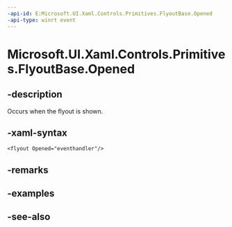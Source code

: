 ```yaml
---
-api-id: E:Microsoft.UI.Xaml.Controls.Primitives.FlyoutBase.Opened
-api-type: winrt event
---
```


<!-- Event syntax
public event Windows.Foundation.EventHandler Opened<object>
-->

# Microsoft.UI.Xaml.Controls.Primitives.FlyoutBase.Opened

## -description
Occurs when the flyout is shown.

## -xaml-syntax
```xaml
<flyout Opened="eventhandler"/>
```


## -remarks

## -examples

## -see-also
